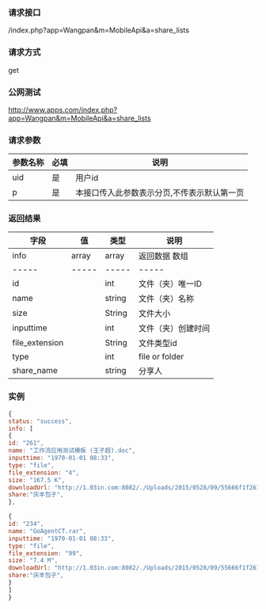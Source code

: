 ### **请求接口**
/index.php?app=Wangpan&m=MobileApi&a=share_lists

### **请求方式**
get

### **公网测试**
http://www.apps.com/index.php?app=Wangpan&m=MobileApi&a=share_lists

### **请求参数**

| 参数名称  |必填|     说明      |
|------|-----|------|
| uid     | 是 |   用户id   |
| p | 是 |   本接口传入此参数表示分页,不传表示默认第一页 |

### **返回结果**
|字段       |值             |类型    |说明           |
| --------- |--------      |--------|--------       |
|info       |array         |array  |返回数据 数组    |
|-----      |-----         |-----  |-----           |
|id         |              |int    |文件（夹）唯一ID  |
|name       |              |string |文件（夹）名称   |
|size       |              |String |文件大小  |
|inputtime  |              |int    |文件（夹）创建时间 |
|file_extension |          |String |文件类型id |
|type       |              |int    |file or folder |
|share_name|              |string    |分享人 |

### 实例

``` javascript
{
status: "success",
info: [
{
id: "261",
name: "工作流应用测试模板 (王子超).doc",
inputtime: "1970-01-01 08:33",
type: "file",
file_extension: "4",
size: "167.5 K",
downloadUrl: "http://1.03in.com:8082/./Uploads/2015/0528/09/55666f1f26187.jpg",
share:"庆丰包子",
},

{
id: "234",
name: "GoAgentCT.rar",
inputtime: "1970-01-01 08:33",
type: "file",
file_extension: "99",
size: "7.4 M",
downloadUrl: "http://1.03in.com:8082/./Uploads/2015/0528/09/55666f1f26187.jpg",
share:"庆丰包子",
}
]
}
